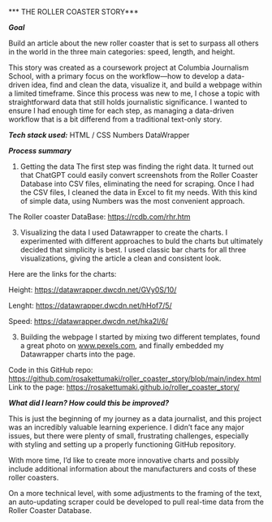 *** THE ROLLER COASTER STORY***

***Goal***

Build an article about the new roller coaster that is set to surpass all others in the world in the three main categories: speed, length, and height.

This story was created as a coursework project at Columbia Journalism School, with a primary focus on the workflow—how to develop a data-driven idea, find and clean the data, visualize it, and build a webpage within a limited timeframe. Since this process was new to me, I chose a topic with straightforward data that still holds journalistic significance. I wanted to ensure I had enough time for each step, as managing a data-driven workflow that is a bit differend from a traditional text-only story.

***Tech stack used:***
HTML / CSS
Numbers 
DataWrapper

***Process summary***

1. Getting the data
The first step was finding the right data. It turned out that ChatGPT could easily convert screenshots from the Roller Coaster Database into CSV files, eliminating the need for scraping. Once I had the CSV files, I cleaned the data in Excel to fit my needs. With this kind of simple data, using Numbers was the most convenient approach.

The Roller coaster DataBase: https://rcdb.com/rhr.htm

3. Visualizing the data
I used Datawrapper to create the charts. I experimented with different approaches to buld the charts but ultimately decided that simplicity is best. I used classic bar charts for all three visualizations, giving the article a clean and consistent look.

Here are the links for the charts:

Height: https://datawrapper.dwcdn.net/GVy0S/10/

Lenght: https://datawrapper.dwcdn.net/hHof7/5/

Speed: https://datawrapper.dwcdn.net/hka2l/6/

3. Building the webpage
I started by mixing two different templates, found a great photo on www.pexels.com, and finally embedded my Datawrapper charts into the page.

Code in this GitHub repo: https://github.com/rosakettumaki/roller_coaster_story/blob/main/index.html
Link to the page: https://rosakettumaki.github.io/roller_coaster_story/

***What did I learn? How could this be improved?***

This is just the beginning of my journey as a data journalist, and this project was an incredibly valuable learning experience. I didn’t face any major issues, but there were plenty of small, frustrating challenges, especially with styling and setting up a properly functioning GitHub repository.

With more time, I’d like to create more innovative charts and possibly include additional information about the manufacturers and costs of these roller coasters.

On a more technical level, with some adjustments to the framing of the text, an auto-updating scraper could be developed to pull real-time data from the Roller Coaster Database.
